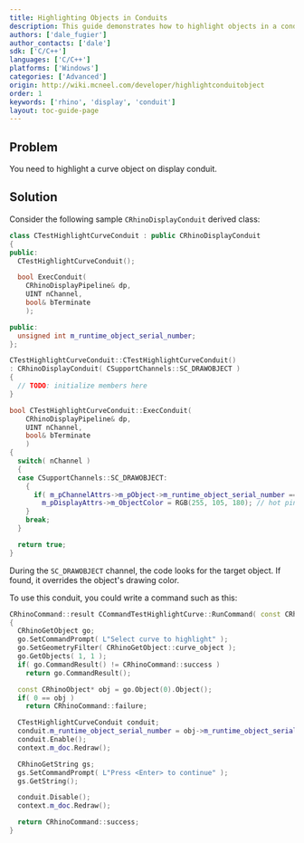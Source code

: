 ```yaml
---
title: Highlighting Objects in Conduits
description: This guide demonstrates how to highlight objects in a conduit using C/C++.
authors: ['dale_fugier']
author_contacts: ['dale']
sdk: ['C/C++']
languages: ['C/C++']
platforms: ['Windows']
categories: ['Advanced']
origin: http://wiki.mcneel.com/developer/highlightconduitobject
order: 1
keywords: ['rhino', 'display', 'conduit']
layout: toc-guide-page
---
```


 
## Problem

You need to highlight a curve object on display conduit.

## Solution

Consider the following sample `CRhinoDisplayConduit` derived class:

```cpp
class CTestHighlightCurveConduit : public CRhinoDisplayConduit
{
public:
  CTestHighlightCurveConduit();

  bool ExecConduit(
    CRhinoDisplayPipeline& dp,
    UINT nChannel,
    bool& bTerminate
    );

public:
  unsigned int m_runtime_object_serial_number;
};

CTestHighlightCurveConduit::CTestHighlightCurveConduit()
: CRhinoDisplayConduit( CSupportChannels::SC_DRAWOBJECT )
{
  // TODO: initialize members here
}

bool CTestHighlightCurveConduit::ExecConduit(
    CRhinoDisplayPipeline& dp,
    UINT nChannel,
    bool& bTerminate
    )
{
  switch( nChannel )
  {
  case CSupportChannels::SC_DRAWOBJECT:
    {
      if( m_pChannelAttrs->m_pObject->m_runtime_object_serial_number == m_runtime_object_serial_number )
        m_pDisplayAttrs->m_ObjectColor = RGB(255, 105, 180); // hot pink
    }
    break;
  }

  return true;
}
```

During the `SC_DRAWOBJECT` channel, the code looks for the target object.  If found, it overrides the object's drawing color.

To use this conduit, you could write a command such as this:

```cpp
CRhinoCommand::result CCommandTestHighlightCurve::RunCommand( const CRhinoCommandContext& context )
{
  CRhinoGetObject go;
  go.SetCommandPrompt( L"Select curve to highlight" );
  go.SetGeometryFilter( CRhinoGetObject::curve_object );
  go.GetObjects( 1, 1 );
  if( go.CommandResult() != CRhinoCommand::success )
    return go.CommandResult();

  const CRhinoObject* obj = go.Object(0).Object();
  if( 0 == obj )
    return CRhinoCommand::failure;

  CTestHighlightCurveConduit conduit;
  conduit.m_runtime_object_serial_number = obj->m_runtime_object_serial_number;
  conduit.Enable();
  context.m_doc.Redraw();

  CRhinoGetString gs;
  gs.SetCommandPrompt( L"Press <Enter> to continue" );
  gs.GetString();

  conduit.Disable();
  context.m_doc.Redraw();

  return CRhinoCommand::success;
}
```
